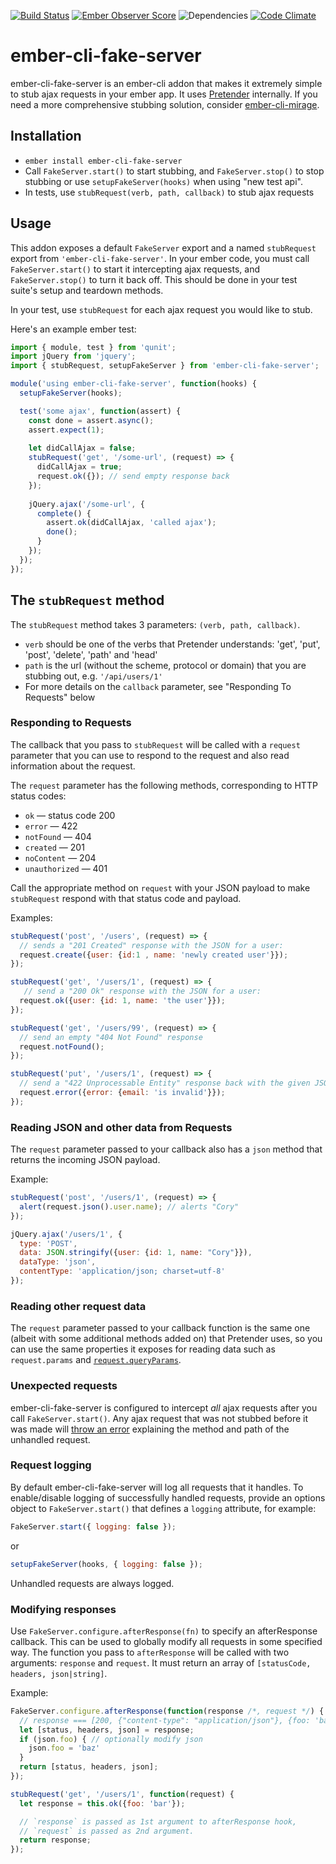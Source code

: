 [![Build Status](https://travis-ci.org/201-created/ember-cli-fake-server.svg?branch=master)](https://travis-ci.org/201-created/ember-cli-fake-server)
[![Ember Observer Score](http://emberobserver.com/badges/ember-cli-fake-server.svg)](http://emberobserver.com/addons/ember-cli-fake-server)
![Dependencies](https://david-dm.org/201-created/ember-cli-fake-server.svg)
[![Code Climate](https://codeclimate.com/github/201-created/ember-cli-fake-server/badges/gpa.svg)](https://codeclimate.com/github/201-created/ember-cli-fake-server)

# ember-cli-fake-server

ember-cli-fake-server is an ember-cli addon that makes it extremely simple to stub ajax requests in your ember app. It uses [Pretender](https://github.com/pretenderjs/pretender) internally. If you need a more comprehensive stubbing solution, consider [ember-cli-mirage](http://www.ember-cli-mirage.com/).

## Installation

* `ember install ember-cli-fake-server`
* Call `FakeServer.start()` to start stubbing, and `FakeServer.stop()` to stop stubbing or use `setupFakeServer(hooks)` when using "new test api".
* In tests, use `stubRequest(verb, path, callback)` to stub ajax requests

## Usage

This addon exposes a default `FakeServer` export and a named `stubRequest` export from `'ember-cli-fake-server'`. In your ember code, you must call `FakeServer.start()` to start it intercepting ajax requests, and `FakeServer.stop()` to turn it back off. This should be done in your test suite's setup and teardown methods.

In your test, use `stubRequest` for each ajax request you would like to stub.

Here's an example ember test:

```javascript
import { module, test } from 'qunit';
import jQuery from 'jquery';
import { stubRequest, setupFakeServer } from 'ember-cli-fake-server';

module('using ember-cli-fake-server', function(hooks) {
  setupFakeServer(hooks);

  test('some ajax', function(assert) {
    const done = assert.async();
    assert.expect(1);
  
    let didCallAjax = false;
    stubRequest('get', '/some-url', (request) => {
      didCallAjax = true;
      request.ok({}); // send empty response back
    });
  
    jQuery.ajax('/some-url', {
      complete() {
        assert.ok(didCallAjax, 'called ajax');
        done();
      }
    });
  });
});
```

## The `stubRequest` method

The `stubRequest` method takes 3 parameters: `(verb, path, callback)`.

  * `verb` should be one of the verbs that Pretender understands: 'get', 'put', 'post', 'delete', 'path' and 'head'
  * `path` is the url (without the scheme, protocol or domain) that you are stubbing out, e.g. `'/api/users/1'`
  * For more details on the `callback` parameter, see "Responding To Requests" below

### Responding to Requests

The callback that you pass to `stubRequest` will be called with a `request` parameter that you can use to respond to the request and also read information about the request.

The `request` parameter has the following methods, corresponding to HTTP status codes:
  * `ok` — status code 200
  * `error` — 422
  * `notFound` — 404
  * `created` — 201
  * `noContent` — 204
  * `unauthorized` — 401

Call the appropriate method on `request` with your JSON payload to make `stubRequest` respond with that status code and payload.

Examples:
```javascript
stubRequest('post', '/users', (request) => {
  // sends a "201 Created" response with the JSON for a user:
  request.create({user: {id:1 , name: 'newly created user'}});
});

stubRequest('get', '/users/1', (request) => {
   // send a "200 Ok" response with the JSON for a user:
  request.ok({user: {id: 1, name: 'the user'}});
});

stubRequest('get', '/users/99', (request) => {
  // send an empty "404 Not Found" response
  request.notFound();
});

stubRequest('put', '/users/1', (request) => {
  // send a "422 Unprocessable Entity" response back with the given JSON payload
  request.error({error: {email: 'is invalid'}});
});
```

### Reading JSON and other data from Requests

The `request` parameter passed to your callback also has a `json` method that returns the incoming JSON payload.

Example:

```javascript
stubRequest('post', '/users/1', (request) => {
  alert(request.json().user.name); // alerts "Cory"
});

jQuery.ajax('/users/1', {
  type: 'POST',
  data: JSON.stringify({user: {id: 1, name: "Cory"}}),
  dataType: 'json',
  contentType: 'application/json; charset=utf-8'
});
```

### Reading other request data

The `request` parameter passed to your callback function is the same one (albeit with some additional methods added on) that Pretender uses, so you can use the same properties it exposes for reading data such as `request.params` and [`request.queryParams`](https://github.com/pretenderjs/pretender#query-parameters).

### Unexpected requests

ember-cli-fake-server is configured to intercept *all* ajax requests after you call `FakeServer.start()`. Any ajax request that was not stubbed before it was made will [throw an error](https://github.com/201-created/ember-cli-fake-server/blob/master/addon/lib/logging.js#L4) explaining the method and path of the unhandled request.

### Request logging

By default ember-cli-fake-server will log all requests that it handles. To enable/disable logging of successfully handled requests, provide an options object to `FakeServer.start()` that defines a `logging` attribute, for example:

```javascript
FakeServer.start({ logging: false });
```

or

```javascript
setupFakeServer(hooks, { logging: false });
```

Unhandled requests are always logged.

### Modifying responses

Use `FakeServer.configure.afterResponse(fn)` to specify an afterResponse
callback. This can be used to globally modify all requests in some specified
way. The function you pass to `afterResponse` will be called with two arguments:
`response` and `request`. It must return an array of `[statusCode, headers, json|string]`.

Example:

```javascript
FakeServer.configure.afterResponse(function(response /*, request */) {
  // response === [200, {"content-type": "application/json"}, {foo: 'bar'}]
  let [status, headers, json] = response;
  if (json.foo) { // optionally modify json
    json.foo = 'baz'
  }
  return [status, headers, json];
});

stubRequest('get', '/users/1', function(request) {
  let response = this.ok({foo: 'bar'});

  // `response` is passed as 1st argument to afterResponse hook,
  // `request` is passed as 2nd argument.
  return response;
});
```

